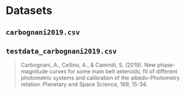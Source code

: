 # Datasets

##  `carbognani2019.csv`
##  `testdata_carbognani2019.csv`

> Carbognani, A., Cellino, A., & Caminiti, S. (2019). New phase-magnitude curves for some main belt asteroids, 
> fit of different photometric systems and calibration of the albedo-Photometry relation. 
> Planetary and Space Science, 169, 15-34.
